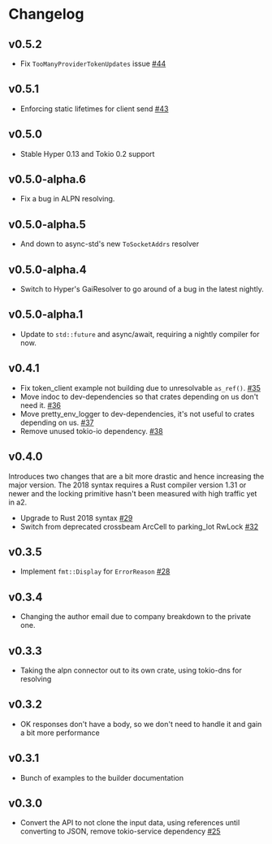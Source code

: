 # Changelog

## v0.5.2

- Fix `TooManyProviderTokenUpdates` issue [#44](https://github.com/pimeys/a2/pull/44)

## v0.5.1

- Enforcing static lifetimes for client send [#43](https://github.com/pimeys/a2/pull/43)

## v0.5.0

- Stable Hyper 0.13 and Tokio 0.2 support

## v0.5.0-alpha.6

- Fix a bug in ALPN resolving.

## v0.5.0-alpha.5

- And down to async-std's new `ToSocketAddrs` resolver

## v0.5.0-alpha.4

- Switch to Hyper's GaiResolver to go around of a bug in the latest nightly.

## v0.5.0-alpha.1

- Update to `std::future` and async/await, requiring a nightly compiler for now.

## v0.4.1

- Fix token_client example not building due to unresolvable `as_ref()`. [#35](https://github.com/pimeys/a2/pull/35)
- Move indoc to dev-dependencies so that crates depending on us don't need it. [#36](https://github.com/pimeys/a2/pull/36)
- Move pretty_env_logger to dev-dependencies, it's not useful to crates depending on us. [#37](https://github.com/pimeys/a2/pull/37)
- Remove unused tokio-io dependency. [#38](https://github.com/pimeys/a2/pull/38)

## v0.4.0

Introduces two changes that are a bit more drastic and hence increasing the
major version. The 2018 syntax requires a Rust compiler version 1.31 or newer
and the locking primitive hasn't been measured with high traffic yet in a2.

- Upgrade to Rust 2018 syntax [#29](https://github.com/pimeys/a2/pull/29)
- Switch from deprecated crossbeam ArcCell to parking_lot RwLock
  [#32](https://github.com/pimeys/a2/pull/32)

## v0.3.5

- Implement `fmt::Display` for `ErrorReason` [#28](https://github.com/pimeys/a2/pull/28)

## v0.3.4

- Changing the author email due to company breakdown to the private one.

## v0.3.3

- Taking the alpn connector out to its own crate, using tokio-dns for resolving

## v0.3.2

- OK responses don't have a body, so we don't need to handle it and gain a bit
  more performance

## v0.3.1

- Bunch of examples to the builder documentation

## v0.3.0

- Convert the API to not clone the input data, using references until
  converting to JSON, remove tokio-service dependency
  [#25](https://github.com/pimeys/a2/pull/25)
